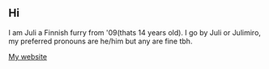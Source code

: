 ## Hi

I am Juli a Finnish furry from '09(thats 14 years old). I go by Juli or Julimiro, my preferred pronouns are he/him but any are fine tbh.

[My website](https://julimiro.eu)
